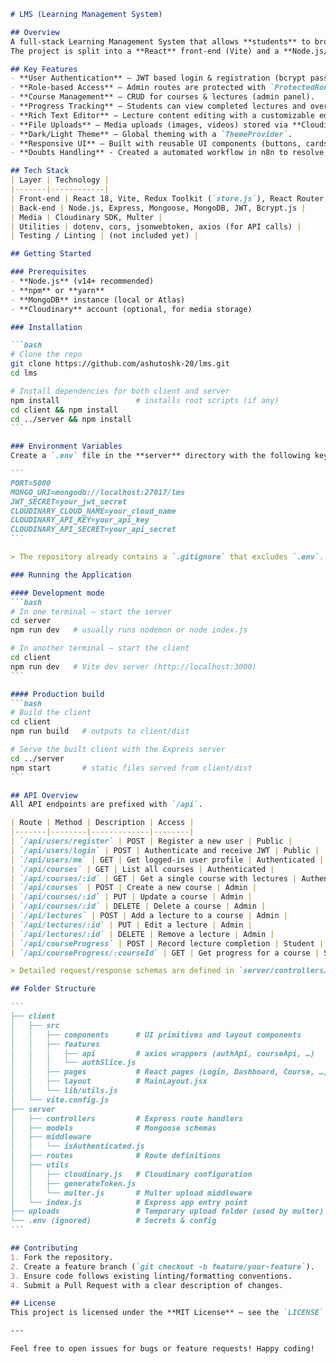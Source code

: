 ``````md path="README.md"
# LMS (Learning Management System)

## Overview
A full‑stack Learning Management System that allows **students** to browse, enroll, and track progress in courses, while **admins** can manage courses, lectures, and users.  
The project is split into a **React** front‑end (Vite) and a **Node.js/Express** back‑end with **MongoDB** for persistence.

## Key Features
- **User Authentication** – JWT based login & registration (bcrypt password hashing).  
- **Role‑based Access** – Admin routes are protected with `ProtectedRoutes` component and server‑side middleware.  
- **Course Management** – CRUD for courses & lectures (admin panel).  
- **Progress Tracking** – Students can view completed lectures and overall course progress.  
- **Rich Text Editor** – Lecture content editing with a customizable editor.  
- **File Uploads** – Media uploads (images, videos) stored via **Cloudinary** and local `uploads/` directory using **multer**.  
- **Dark/Light Theme** – Global theming with a `ThemeProvider`.  
- **Responsive UI** – Built with reusable UI components (buttons, cards, dialogs, etc.).  
- **Doubts Handling** - Created a automated workflow in n8n to resolve students doubts related to the course

## Tech Stack
| Layer | Technology |
|-------|------------|
| Front‑end | React 18, Vite, Redux Toolkit (`store.js`), React Router, Tailwind CSS (via UI components) |
| Back‑end | Node.js, Express, Mongoose, MongoDB, JWT, Bcrypt.js |
| Media | Cloudinary SDK, Multer |
| Utilities | dotenv, cors, jsonwebtoken, axios (for API calls) |
| Testing / Linting | (not included yet) |

## Getting Started

### Prerequisites
- **Node.js** (v14+ recommended)  
- **npm** or **yarn**  
- **MongoDB** instance (local or Atlas)  
- **Cloudinary** account (optional, for media storage)  

### Installation

```bash
# Clone the repo
git clone https://github.com/ashutoshk-20/lms.git
cd lms

# Install dependencies for both client and server
npm install                 # installs root scripts (if any)
cd client && npm install
cd ../server && npm install
```

### Environment Variables
Create a `.env` file in the **server** directory with the following keys (example values shown):

```
PORT=5000
MONGO_URI=mongodb://localhost:27017/lms
JWT_SECRET=your_jwt_secret
CLOUDINARY_CLOUD_NAME=your_cloud_name
CLOUDINARY_API_KEY=your_api_key
CLOUDINARY_API_SECRET=your_api_secret
```

> The repository already contains a `.gitignore` that excludes `.env`.

### Running the Application

#### Development mode
```bash
# In one terminal – start the server
cd server
npm run dev   # usually runs nodemon or node index.js

# In another terminal – start the client
cd client
npm run dev   # Vite dev server (http://localhost:3000)
```

#### Production build
```bash
# Build the client
cd client
npm run build   # outputs to client/dist

# Serve the built client with the Express server
cd ../server
npm start       # static files served from client/dist
```

## API Overview
All API endpoints are prefixed with `/api`.

| Route | Method | Description | Access |
|-------|--------|-------------|--------|
| `/api/users/register` | POST | Register a new user | Public |
| `/api/users/login` | POST | Authenticate and receive JWT | Public |
| `/api/users/me` | GET | Get logged‑in user profile | Authenticated |
| `/api/courses` | GET | List all courses | Authenticated |
| `/api/courses/:id` | GET | Get a single course with lectures | Authenticated |
| `/api/courses` | POST | Create a new course | Admin |
| `/api/courses/:id` | PUT | Update a course | Admin |
| `/api/courses/:id` | DELETE | Delete a course | Admin |
| `/api/lectures` | POST | Add a lecture to a course | Admin |
| `/api/lectures/:id` | PUT | Edit a lecture | Admin |
| `/api/lectures/:id` | DELETE | Remove a lecture | Admin |
| `/api/courseProgress` | POST | Record lecture completion | Student |
| `/api/courseProgress/:courseId` | GET | Get progress for a course | Student |

> Detailed request/response schemas are defined in `server/controllers/*.js`.

## Folder Structure

```
├── client
│   ├── src
│   │   ├── components      # UI primitives and layout components
│   │   ├── features
│   │   │   ├── api         # axios wrappers (authApi, courseApi, …)
│   │   │   └── authSlice.js
│   │   ├── pages           # React pages (Login, Dashboard, Course, …)
│   │   ├── layout          # MainLayout.jsx
│   │   └── lib/utils.js
│   └── vite.config.js
├── server
│   ├── controllers         # Express route handlers
│   ├── models              # Mongoose schemas
│   ├── middleware
│   │   └── isAuthenticated.js
│   ├── routes              # Route definitions
│   ├── utils
│   │   ├── cloudinary.js   # Cloudinary configuration
│   │   ├── generateToken.js
│   │   └── multer.js       # Multer upload middleware
│   └── index.js            # Express app entry point
├── uploads                 # Temporary upload folder (used by multer)
└── .env (ignored)          # Secrets & config
```

## Contributing
1. Fork the repository.  
2. Create a feature branch (`git checkout -b feature/your-feature`).  
3. Ensure code follows existing linting/formatting conventions.  
4. Submit a Pull Request with a clear description of changes.

## License
This project is licensed under the **MIT License** – see the `LICENSE` file for details.

---  

Feel free to open issues for bugs or feature requests! Happy coding!